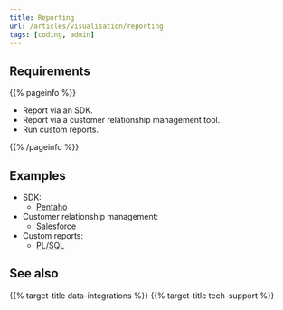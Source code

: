 ```yaml
---
title: Reporting
url: /articles/visualisation/reporting
tags: [coding, admin]
---
```


## Requirements

{{% pageinfo %}}

* Report via an SDK.
* Report via a customer relationship management tool.
* Run custom reports.

{{% /pageinfo %}}

## Examples

* SDK:
  * [Pentaho](https://help.hitachivantara.com/Documentation/Pentaho/Data_Integration_and_Analytics/9.3/Products/Pentaho_Report_Designer)
* Customer relationship management:
  * [Salesforce](https://www.salesforce.com/uk/)
* Custom reports:
  * [PL/SQL](https://www.oracle.com/uk/database/technologies/appdev/plsql.html)

## See also

{{% target-title data-integrations %}}
{{% target-title tech-support %}}
